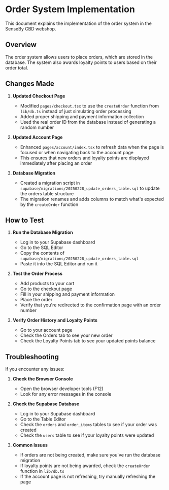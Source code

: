 # Order System Implementation

This document explains the implementation of the order system in the SenseBy CBD webshop.

## Overview

The order system allows users to place orders, which are stored in the database. The system also awards loyalty points to users based on their order total.

## Changes Made

1. **Updated Checkout Page**
   - Modified `pages/checkout.tsx` to use the `createOrder` function from `lib/db.ts` instead of just simulating order processing
   - Added proper shipping and payment information collection
   - Used the real order ID from the database instead of generating a random number

2. **Updated Account Page**
   - Enhanced `pages/account/index.tsx` to refresh data when the page is focused or when navigating back to the account page
   - This ensures that new orders and loyalty points are displayed immediately after placing an order

3. **Database Migration**
   - Created a migration script in `supabase/migrations/20250228_update_orders_table.sql` to update the orders table structure
   - The migration renames and adds columns to match what's expected by the `createOrder` function

## How to Test

1. **Run the Database Migration**
   - Log in to your Supabase dashboard
   - Go to the SQL Editor
   - Copy the contents of `supabase/migrations/20250228_update_orders_table.sql`
   - Paste it into the SQL Editor and run it

2. **Test the Order Process**
   - Add products to your cart
   - Go to the checkout page
   - Fill in your shipping and payment information
   - Place the order
   - Verify that you're redirected to the confirmation page with an order number

3. **Verify Order History and Loyalty Points**
   - Go to your account page
   - Check the Orders tab to see your new order
   - Check the Loyalty Points tab to see your updated points balance

## Troubleshooting

If you encounter any issues:

1. **Check the Browser Console**
   - Open the browser developer tools (F12)
   - Look for any error messages in the console

2. **Check the Supabase Database**
   - Log in to your Supabase dashboard
   - Go to the Table Editor
   - Check the `orders` and `order_items` tables to see if your order was created
   - Check the `users` table to see if your loyalty points were updated

3. **Common Issues**
   - If orders are not being created, make sure you've run the database migration
   - If loyalty points are not being awarded, check the `createOrder` function in `lib/db.ts`
   - If the account page is not refreshing, try manually refreshing the page
